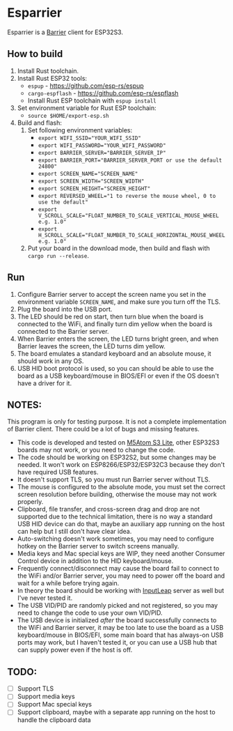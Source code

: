 Esparrier
=========

Esparrier is a [Barrier](https://github.com/debauchee/barrier) client for ESP32S3.

## How to build

1. Install Rust toolchain.
2. Install Rust ESP32 tools:
    * `espup` - https://github.com/esp-rs/espup
    * `cargo-espflash` - https://github.com/esp-rs/espflash
    * Install Rust ESP toolchain with `espup install`
3. Set environment variable for Rust ESP toolchain:
    * `source $HOME/export-esp.sh`
4. Build and flash:
    1. Set following environment variables:
        * `export WIFI_SSID="YOUR_WIFI_SSID"`
        * `export WIFI_PASSWORD="YOUR_WIFI_PASSWORD"`
        * `export BARRIER_SERVER="BARRIER_SERVER_IP"`
        * `export BARRIER_PORT="BARRIER_SERVER_PORT or use the default 24800"`
        * `export SCREEN_NAME="SCREEN_NAME"`
        * `export SCREEN_WIDTH="SCREEN_WIDTH"`
        * `export SCREEN_HEIGHT="SCREEN_HEIGHT"`
        * `export REVERSED_WHEEL="1 to reverse the mouse wheel, 0 to use the default"`
        * `export V_SCROLL_SCALE="FLOAT_NUMBER_TO_SCALE_VERTICAL_MOUSE_WHEEL e.g. 1.0"`
        * `export H_SCROLL_SCALE="FLOAT_NUMBER_TO_SCALE_HORIZONTAL_MOUSE_WHEEL e.g. 1.0"`
    2. Put your board in the download mode, then build and flash with `cargo run --release`.

## Run

1. Configure Barrier server to accept the screen name you set in the environment variable `SCREEN_NAME`, and make sure you turn off the TLS.
2. Plug the board into the USB port.
3. The LED should be red on start, then turn blue when the board is connected to the WiFi, and finally turn dim yellow when the board is connected to the Barrier server.
4. When Barrier enters the screen, the LED turns bright green, and when Barrier leaves the screen, the LED turns dim yellow.
5. The board emulates a standard keyboard and an absolute mouse, it should work in any OS.
6. USB HID boot protocol is used, so you can should be able to use the board as a USB keyboard/mouse in BIOS/EFI or even if the OS doesn't have a driver for it.

## NOTES:

This program is only for testing purpose. It is not a complete implementation of Barrier client. There could be a lot of bugs and missing features.

* This code is developed and tested on [M5Atom S3 Lite](https://docs.m5stack.com/en/core/AtomS3%20Lite), other ESP32S3 boards may not work, or you need to change the code.
* The code should be working on ESP32S2, but some changes may be needed. It won't work on ESP8266/ESP32/ESP32C3 because they don't have required USB features.
* It doesn't support TLS, so you must run Barrier server without TLS.
* The mouse is configured to the absolute mode, you must set the correct screen resolution before building, otherwise the mouse may not work properly.
* Clipboard, file transfer, and cross-screen drag and drop are not supported due to the technical limitation, there is no way a standard USB HID device can do that, maybe an auxiliary app running on the host can help but I still don't have clear idea.
* Auto-switching doesn't work sometimes, you may need to configure hotkey on the Barrier server to switch screens manually.
* Media keys and Mac special keys are WIP, they need another Consumer Control device in addition to the HID keyboard/mouse.
* Frequently connect/disconnect may cause the board fail to connect to the WiFi and/or Barrier server, you may need to power off the board and wait for a while before trying again.
* In theory the board should be working with [InputLeap](https://github.com/input-leap/input-leap) server as well but I've never tested it.
* The USB VID/PID are randomly picked and not registered, so you may need to change the code to use your own VID/PID.
* The USB device is initialized *after* the board successfully connects to the WiFi and Barrier server, it may be too late to use the board as a USB keyboard/mouse in BIOS/EFI, some main board that has always-on USB ports may work, but I haven't tested it, or you can use a USB hub that can supply power even if the host is off.

## TODO:

- [ ] Support TLS
- [ ] Support media keys
- [ ] Support Mac special keys
- [ ] Support clipboard, maybe with a separate app running on the host to handle the clipboard data
